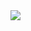 <img src="https://user-images.githubusercontent.com/10655078/89107829-22fd2b80-d40a-11ea-8805-180135fc3486.png"/>
